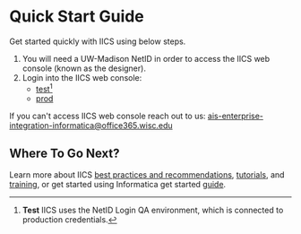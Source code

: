 # Quick Start Guide
Get started quickly with IICS using below steps.

1. You will need a UW-Madison NetID in order to access the IICS web console (known as the designer).
2. Login into the IICS web console:
    * [test](https://dm-us.informaticacloud.com/ma/sso/fu0Dw88PzqRdTYPctT73QJ)[^1]
    * [prod](https://dm-us.informaticacloud.com/ma/sso/732dcgB8WwTgRubL1mFU8R)

If you can't access IICS web console reach out to us: ais-enterprise-integration-informatica@office365.wisc.edu  

## Where To Go Next?
Learn more about IICS [best practices and recommendations](./best-practices.md), [tutorials](./tutorials.md), and [training](./training.md), or 
get started using Informatica get started [guide](https://network.informatica.com/docs/DOC-17653). 

[^1]: __Test__ IICS uses the NetID Login QA environment, which is connected to production credentials.
